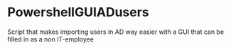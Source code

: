 # PowershellGUIADusers
Script that makes importing users in AD way easier with a GUI that can be filled in as a non IT-employee
